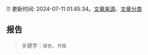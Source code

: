 :alarm_clock: 更新时间: 2024-07-11 01:45:34。[文章来源](/README.md)、[文章分类](/TAGS.md)

## 报告


> 关键字：`报告`、`月报`



